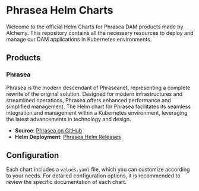 # Phrasea Helm Charts

Welcome to the official Helm Charts for Phrasea DAM products made by Alchemy.
This repository contains all the necessary resources to deploy and manage our DAM applications in Kubernetes environments.

## Products

### Phrasea
Phrasea is the modern descendant of Phraseanet, representing a complete rewrite of the original solution. Designed for modern infrastructures and streamlined operations, Phrasea offers enhanced performance and simplified management. The Helm chart for Phrasea facilitates its seamless integration and management within a Kubernetes environment, leveraging the latest advancements in technology and design.

- **Source**: [Phrasea on GitHub](https://github.com/alchemy-fr/phrasea)
- **Helm Deployment**: [Phrasea Helm Releases](https://github.com/alchemy-fr/alchemy-helm-charts-repo/releases?q=phrasea-&expanded=true)


## Configuration

Each chart includes a `values.yaml` file, which you can customize according to your needs. For detailed configuration options, it is recommended to review the specific documentation of each chart.

